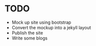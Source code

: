 
# TODO

* Mock up site using bootstrap
* Convert the mockup into a jekyll layout
* Publish the site
* Write some blogs

